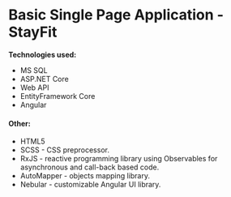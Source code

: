 <h1>Basic Single Page Application - StayFit</h1
<h4><strong>Technologies used:</strong></h4>
<ul>
  <li>MS SQL</li>
  <li>ASP.NET Core</li>
  <li>Web API</li>
  <li>EntityFramework Core</li>
  <li>Angular</li>
</ul>
<h4>Other:</h4>
<ul>
  <li>HTML5</li>
  <li>SCSS - CSS preprocessor.</li>
  <li>RxJS - <span>reactive programming library using Observables for asynchronous and call-back based code.</span></li>
  <li>AutoMapper - objects mapping library.</li>
  <li>Nebular - <span>customizable Angular UI library.</span></li>
</ul>
  
